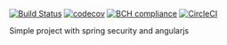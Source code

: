 [![Build Status](https://travis-ci.org/juncevich/test_springsecurity_angularjs.svg?branch=master)](https://travis-ci.org/juncevich/test_springsecurity_angularjs)
[![codecov](https://codecov.io/gh/juncevich/test_springsecurity_angularjs/branch/master/graph/badge.svg)](https://codecov.io/gh/juncevich/test_springsecurity_angularjs)
[![BCH compliance](https://bettercodehub.com/edge/badge/juncevich/test_springsecurity_angularjs?branch=master)](https://bettercodehub.com/)
[![CircleCI](https://circleci.com/gh/juncevich/test_springsecurity_angularjs.svg?style=svg)](https://circleci.com/gh/juncevich/test_springsecurity_angularjs)

Simple project with spring security and angularjs
